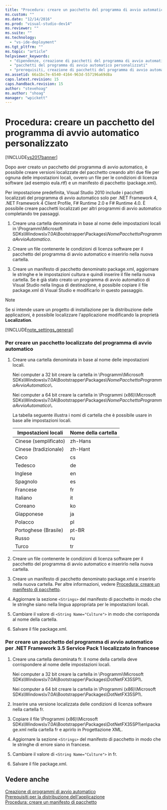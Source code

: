 ```yaml
---
title: "Procedura: creare un pacchetto del programma di avvio automatico personalizzato | Microsoft Docs"
ms.custom: ""
ms.date: "12/14/2016"
ms.prod: "visual-studio-dev14"
ms.reviewer: ""
ms.suite: ""
ms.technology: 
  - "vs-ide-deployment"
ms.tgt_pltfrm: ""
ms.topic: "article"
helpviewer_keywords: 
  - "dipendenze, creazione di pacchetti del programma di avvio automatico personalizzati"
  - "pacchetti del programma di avvio automatico personalizzati"
  - "prerequisiti, creazione di pacchetti del programma di avvio automatico personalizzati"
ms.assetid: 66a1bc7e-6540-4164-963d-557196a69d8a
caps.latest.revision: 15
caps.handback.revision: 15
author: "stevehoag"
ms.author: "shoag"
manager: "wpickett"
---
```

# Procedura: creare un pacchetto del programma di avvio automatico personalizzato
[!INCLUDE[vs2017banner](../code-quality/includes/vs2017banner.md)]

Dopo aver creato un pacchetto del programma di avvio automatico, è possibile creare versioni localizzate del pacchetto creando altri due file per ognuna delle impostazioni locali, ovvero un file per le condizioni di licenza software \(ad esempio eula.rtf\) e un manifesto di pacchetto \(package.xml\).  
  
 Per impostazione predefinita, Visual Studio 2010 include i pacchetti localizzati del programma di avvio automatico solo per .NET Framework 4, .NET Framework 4 Client Profile, F\# Runtime 2.0 e F\# Runtime 4.0.  È possibile creare pacchetti localizzati per altri programmi di avvio automatico completando tre passaggi.  
  
1.  Creare una cartella denominata in base al nome delle impostazioni locali in \\Programmi\\Microsoft SDKs\\Windows\\v7.0A\\Bootstrapper\\Packages\\*NomePacchettoProgrammaAvvioAutomatico*.  
  
2.  Creare un file contenente le condizioni di licenza software per il pacchetto del programma di avvio automatico e inserirlo nella nuova cartella.  
  
3.  Creare un manifesto di pacchetto denominato package.xml, aggiornare le stringhe e le impostazioni cultura e quindi inserire il file nella nuova cartella.  Se è già stato creato un programma di avvio automatico di Visual Studio nella lingua di destinazione, è possibile copiare il file package.xml di Visual Studio e modificarlo in questo passaggio.  
  
> [!NOTE]
>  Se si intende usare un progetto di installazione per la distribuzione delle applicazioni, è possibile localizzare l'applicazione modificando la proprietà **Localization**.  
  
 [!INCLUDE[note_settings_general](../data-tools/includes/note_settings_general_md.md)]  
  
### Per creare un pacchetto localizzato del programma di avvio automatico  
  
1.  Creare una cartella denominata in base al nome delle impostazioni locali.  
  
     Nei computer a 32 bit creare la cartella in \\Programmi\\Microsoft SDKs\\Windows\\v7.0A\\Bootstrapper\\Packages\\*NomePacchettoProgrammaAvvioAutomatico*\\.  
  
     Nei computer a 64 bit creare la cartella in \\Programmi \(x86\)\\Microsoft SDKs\\Windows\\v7.0A\\Bootstrapper\\Packages\\*NomePacchettoProgrammaAvvioAutomatico*\\.  
  
     La tabella seguente illustra i nomi di cartella che è possibile usare in base alle impostazioni locali.  
  
    |Impostazioni locali|Nome della cartella|  
    |-------------------------|-------------------------|  
    |Cinese \(semplificato\)|zh\-Hans|  
    |Cinese \(tradizionale\)|zh\-Hant|  
    |Ceco|cs|  
    |Tedesco|de|  
    |Inglese|en|  
    |Spagnolo|es|  
    |Francese|fr|  
    |Italiano|it|  
    |Coreano|ko|  
    |Giapponese|ja|  
    |Polacco|pl|  
    |Portoghese \(Brasile\)|pt\-BR|  
    |Russo|ru|  
    |Turco|tr|  
  
2.  Creare un file contenente le condizioni di licenza software per il pacchetto del programma di avvio automatico e inserirlo nella nuova cartella.  
  
3.  Creare un manifesto di pacchetto denominato package.xml e inserirlo nella nuova cartella.  Per altre informazioni, vedere [Procedura: creare un manifesto di pacchetto](../deployment/how-to-create-a-package-manifest.md).  
  
4.  Aggiornare la sezione `<Strings>` del manifesto di pacchetto in modo che le stringhe siano nella lingua appropriata per le impostazioni locali.  
  
5.  Cambiare il valore di `<String Name="Culture">` in modo che corrisponda al nome della cartella.  
  
6.  Salvare il file package.xml.  
  
### Per creare un pacchetto del programma di avvio automatico per .NET Framework 3.5 Service Pack 1 localizzato in francese  
  
1.  Creare una cartella denominata fr.  Il nome della cartella deve corrispondere al nome delle impostazioni locali.  
  
     Nei computer a 32 bit creare la cartella in \\Programmi\\Microsoft SDKs\\Windows\\v7.0A\\Bootstrapper\\Packages\\DotNetFX35SP1\\.  
  
     Nei computer a 64 bit creare la cartella in \\Programmi \(x86\)\\Microsoft SDKs\\Windows\\v7.0A\\Bootstrapper\\Packages\\DotNetFX35SP1\\.  
  
2.  Inserire una versione localizzata delle condizioni di licenza software nella cartella fr.  
  
3.  Copiare il file \\Programmi \(x86\)\\Microsoft SDKs\\Windows\\v7.0A\\Bootstrapper\\Packages\\DotNetFX35SP1\\en\\package.xml nella cartella fr e aprirlo in Progettazione XML.  
  
4.  Aggiornare la sezione `<Strings>` del manifesto di pacchetto in modo che le stringhe di errore siano in francese.  
  
5.  Cambiare il valore di `<String Name="Culture">` in fr.  
  
6.  Salvare il file package.xml.  
  
## Vedere anche  
 [Creazione di programmi di avvio automatico](../deployment/creating-bootstrapper-packages.md)   
 [Prerequisiti per la distribuzione dell'applicazione](../deployment/application-deployment-prerequisites.md)   
 [Procedura: creare un manifesto di pacchetto](../deployment/how-to-create-a-package-manifest.md)